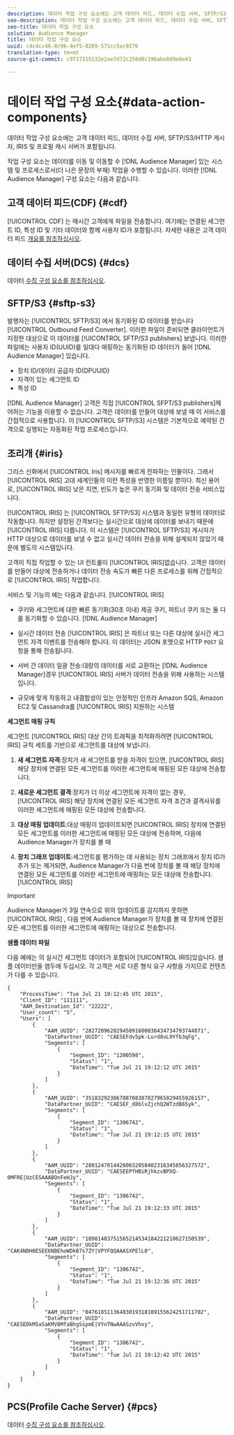 ```yaml
---
description: 데이터 작업 구성 요소에는 고객 데이터 피드, 데이터 수집 서버, SFTP/S3/HTTP 게시자, IRIS 및 프로필 캐시 서버가 포함됩니다.
seo-description: 데이터 작업 구성 요소에는 고객 데이터 피드, 데이터 수집 서버, SFTP/S3/HTTP 게시자, IRIS 및 프로필 캐시 서버가 포함됩니다.
seo-title: 데이터 작업 구성 요소
solution: Audience Manager
title: 데이터 작업 구성 요소
uuid: c4c4cc46-8c96-4ef5-8269-571cc5ac9276
translation-type: tm+mt
source-git-commit: c9737315132e2ae7d72c250d8c196abe8d9e0e43

---
```



# 데이터 작업 구성 요소{#data-action-components}

데이터 작업 구성 요소에는 고객 데이터 피드, 데이터 수집 서버, SFTP/S3/HTTP 게시자, IRIS 및 프로필 캐시 서버가 포함됩니다.

<!-- 

c_compact.xml

 -->

작업 구성 요소는 데이터를 이동 및 이동할 수 [!DNL Audience Manager] 있는 시스템 및 프로세스로서(더 나은 문장의 부재) 작업을 수행할 수 있습니다. 이러한 [!DNL Audience Manager] 구성 요소는 다음과 같습니다.

## 고객 데이터 피드(CDF) {#cdf}

[!UICONTROL CDF] 는 매시간 고객에게 파일을 전송합니다. 여기에는 연결된 세그먼트 ID, 특성 ID 및 기타 데이터와 함께 사용자 ID가 포함됩니다. 자세한 내용은 고객 데이터 피드 [개요를 참조하십시오](../../features/cdf-files.md).

## 데이터 수집 서버(DCS) {#dcs}

데이터 [수집 구성 요소를 참조하십시오](../../reference/system-components/components-data-collection.md).

## SFTP/S3 {#sftp-s3}

발행자는 [!UICONTROL SFTP/S3] 에서 동기화된 ID 데이터를 받습니다 [!UICONTROL Outbound Feed Converter]. 이러한 파일이 준비되면 클라이언트가 지정한 대상으로 이 데이터를 [!UICONTROL SFTP/S3 publishers] 보냅니다. 이러한 파일에는 사용자 ID(UUID)를 일대다 매핑하는 동기화된 ID 데이터가 들어 [!DNL Audience Manager] 있습니다.

* 장치 ID/데이터 공급자 ID(DPUUID)
* 자격이 있는 세그먼트 ID
* 특성 ID

[!DNL Audience Manager] 고객은 직접 [!UICONTROL SFPT/S3 publishers]제어하는 기능을 이용할 수 없습니다. 고객은 데이터를 만들어 대상에 보낼 때 이 서비스를 간접적으로 사용합니다. 이 [!UICONTROL SFTP/S3] 시스템은 기본적으로 예약된 간격으로 실행되는 자동화된 작업 프로세스입니다.

## 조리개 {#iris}

그리스 신화에서 [!UICONTROL Iris] 메시지를 빠르게 전파하는 인물이다. 그래서 [!UICONTROL IRIS] 고대 세계인들의 이런 특성을 반영한 이름일 뿐이다. 최신 용어로, [!UICONTROL IRIS] 낮은 지연, 빈도가 높은 쿠키 동기화 및 데이터 전송 서비스입니다.

[!UICONTROL IRIS] 는 [!UICONTROL SFTP/S3] 시스템과 동일한 유형의 데이터로 작동합니다. 하지만 설정된 간격보다는 실시간으로 대상에 데이터를 보내기 때문에 [!UICONTROL IRIS] 다릅니다. 이 시스템은 [!UICONTROL SFTP/S3] 게시자가 HTTP 대상으로 데이터를 보낼 수 없고 실시간 데이터 전송을 위해 설계되지 않았기 때문에 별도의 시스템입니다.

고객이 직접 작업할 수 있는 UI 컨트롤이 [!UICONTROL IRIS]없습니다. 고객은 데이터를 만들어 대상에 전송하거나 데이터 전송 속도가 빠른 다른 프로세스를 위해 간접적으로 [!UICONTROL IRIS] 작업합니다.

서비스 및 기능의 예는 다음과 같습니다. [!UICONTROL IRIS]

* 쿠키와 세그먼트에 대한 빠른 동기화(30초 이내) 제공 쿠키, 파트너 쿠키 또는 둘 다를 동기화할 수 있습니다. [!DNL Audience Manager]
* 실시간 데이터 전송 [!UICONTROL IRIS] 은 파트너 또는 다른 대상에 실시간 세그먼트 자격 이벤트를 전송해야 합니다. 이 데이터는 JSON 포맷으로 HTTP `POST` 요청을 통해 전송됩니다.

* 서버 간 데이터 일괄 전송:대량의 데이터를 서로 교환하는 [!DNL Audience Manager]경우 [!UICONTROL IRIS] 서버가 데이터 전송을 위해 사용하는 시스템입니다.

* 규모에 맞게 작동하고 내결함성이 있는 안정적인 인프라 Amazon SQS, Amazon EC2 및 Cassandra를 [!UICONTROL IRIS] 지원하는 시스템

**세그먼트 매핑 규칙**

세그먼트 [!UICONTROL IRIS] 대상 간의 트래픽을 최적화하려면 [!UICONTROL IRIS] 규칙 세트를 기반으로 세그먼트를 대상에 보냅니다.

1. **새 세그먼트 자격**:장치가 새 세그먼트를 받을 자격이 있으면, [!UICONTROL IRIS] 해당 장치에 연결된 모든 세그먼트를 이러한 세그먼트에 매핑된 모든 대상에 전송합니다.

1. **새로운 세그먼트 결격**:장치가 더 이상 세그먼트에 자격이 없는 경우, [!UICONTROL IRIS] 해당 장치에 연결된 모든 세그먼트 자격 조건과 결격사유를 이러한 세그먼트에 매핑된 모든 대상에 전송합니다.

1. **대상 매핑 업데이트**:대상 매핑이 업데이트되면 [!UICONTROL IRIS] 장치에 연결된 모든 세그먼트를 이러한 세그먼트에 매핑된 모든 대상에 전송하며, 다음에 Audience Manager가 장치를 볼 때

1. **장치 그래프 업데이트**:세그먼트를 평가하는 데 사용되는 장치 그래프에서 장치 ID가 추가 또는 제거되면, Audience Manager가 다음 번에 장치를 볼 때 해당 장치에 연결된 모든 세그먼트를 이러한 세그먼트에 매핑하는 모든 대상에 전송합니다. [!UICONTROL IRIS]

>[!IMPORTANT]
>
>Audience Manager가 3일 연속으로 위의 업데이트를 감지하지 못하면 [!UICONTROL IRIS] , 다음 번에 Audience Manager가 장치를 볼 때 장치에 연결된 모든 세그먼트를 이러한 세그먼트에 매핑하는 대상으로 전송합니다.

**샘플 데이터 파일**

다음 예에는 의 실시간 세그먼트 데이터가 포함되어 [!UICONTROL IRIS]있습니다. 샘플 데이터만을 염두에 두십시오. 각 고객은 서로 다른 형식 요구 사항을 가지므로 컨텐츠가 다를 수 있습니다.

```
{
    "ProcessTime": "Tue Jul 21 19:12:45 UTC 2015",
    "Client_ID": "111111",
    "AAM_Destination_Id": "22222",
    "User_count": "5",
    "Users": [
        {
            "AAM_UUID": "28272096202945091600036434734793744071",
            "DataPartner_UUID": "CAESEFdv5pk-Lurd8vL9Yfb3qFg",
            "Segments": [
                {
                    "Segment_ID": "1200598",
                    "Status": "1",
                    "DateTime": "Tue Jul 21 19:12:12 UTC 2015"
                }
            ]
        },
        {
            "AAM_UUID": "35183292386788708387827965829455926157",
            "DataPartner_UUID": "CAESEF_d8blvZjchQ2WTzdB65yk",
            "Segments": [
                {
                    "Segment_ID": "1306742",
                    "Status": "1",
                    "DateTime": "Tue Jul 21 19:12:15 UTC 2015"
                }
            ]
        },
        {
            "AAM_UUID": "28012470144260632050402316345856327572",
            "DataPartner_UUID": "CAESEEPfHBiRjhkzvBPXQ-0MFRE|UzCESAAABOnFeHJy",
            "Segments": [
                {
                    "Segment_ID": "1306742",
                    "Status": "1",
                    "DateTime": "Tue Jul 21 19:12:33 UTC 2015"
                }
            ]
        },
        {
            "AAM_UUID": "18981483751565214534184221210627150539",
            "DataPartner_UUID": "CAK4NDH0ESEE6NBEhoWDkB7s7ZY|VPYFQQAAASXPElL0",
            "Segments": [
                {
                    "Segment_ID": "1306742",
                    "Status": "1",
                    "DateTime": "Tue Jul 21 19:12:36 UTC 2015"
                }
            ]
        },
        {
            "AAM_UUID": "04761851136483019318109155624251711702",
            "DataPartner_UUID": "CAESEDkM5aSaKMV8MfaBhgSspmE|VYnTNwAAASzvVhxy",
            "Segments": [
                {
                    "Segment_ID": "1306742",
                    "Status": "1",
                    "DateTime": "Tue Jul 21 19:12:42 UTC 2015"
                }
            ]
        }
    ]
}
```

## PCS(Profile Cache Server) {#pcs}

데이터 [수집 구성 요소를 참조하십시오](../../reference/system-components/components-data-collection.md).
